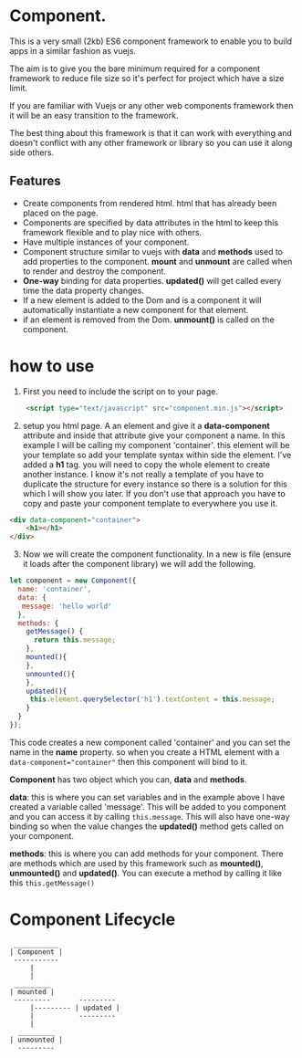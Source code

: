 
# Component. 
This is a very small (2kb) ES6 component framework to enable you to build apps in a similar fashion as vuejs.

The aim is to give you the bare minimum required for a component framework to reduce file size so it's perfect for project which have a size limit.

If you are familiar with Vuejs or any other web components framework then it will be an easy transition to the framework.

The best thing about this framework is that it can work with everything and doesn't conflict with any other framework or library so you can use it along side others. 

## Features
- Create components from rendered html. html that has already been placed on the page.
- Components are specified by data attributes  in the html to keep this framework flexible and to play nice with others.
- Have multiple instances of your component.
- Component structure similar to vuejs with **data** and **methods** used to add properties to the component. **mount** and **unmount** are called when to render and destroy the component.
- **One-way** binding for data properties. **updated()** will get called every time the data property changes.
- If a new element is added to the Dom and is a component it will automatically instantiate a new component for that element.
- if an element is removed from the Dom.
 **unmount()** is called on the component.

# how to use

1. First you need to include the script on to your page.

```html
	<script type="text/javascript" src="component.min.js"></script>
```
2. setup you html page. A an element and give it a **data-component** attribute and inside that attribute give your component a name. In this example I will be calling my component 'container'. this element will be your template so add your template syntax within side the element. I've added a **h1** tag. you will need to copy the whole element to create another instance. I know it's not really a template of you have to duplicate the structure for every instance so there is a solution for this which I will show you later. If you don't use that approach you have to copy and paste your component template to everywhere you use it.

```html
<div data-component="container">
	<h1></h1>
</div>
```

3.  Now we will create the component functionality. In a new is file (ensure it loads after the component library) we will add the following.

```js
let component = new Component({
  name: 'container',
  data: {
   message: 'hello world'
  },
  methods: {
    getMessage() {
      return this.message;
    },
    mounted(){
    },
    unmounted(){
    },
    updated(){
     this.element.querySelector('h1').textContent = this.message;
    }
  }
});
```
This code creates a new component called 'container' and you can set the name in the **name** property. so when you create a HTML element with a `data-component="container"` then this component will bind to it.

**Component** has two object which you can, **data** and **methods**. 

**data**: this is where you can set variables and in the example above I have created a variable called 'message'. This will be added to you component and you can access it by calling `this.message`. This will also have one-way binding so when the value changes the **updated()** method gets called on your component. 

**methods**: this is where you can add methods for your component. There are methods which are used by this framework such as **mounted()**, **unmounted()** and **updated()**. You can execute a method by calling it like this `this.getMessage()`  


# Component Lifecycle
```
 ___________
| Component |
 -----------
     |
     |
 _________
| mounted |
 ---------       ---------
     |--------- | updated |
     |           --------- 
     |
  _________
| unmounted |
  ---------     
```